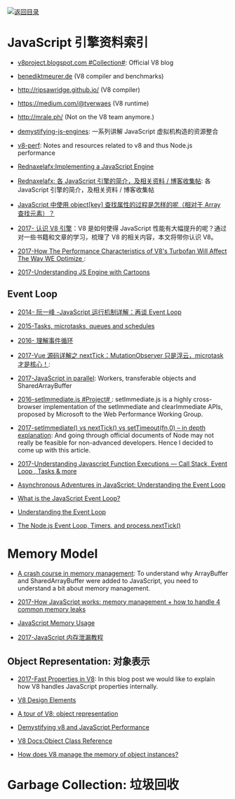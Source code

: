 [![返回目录](https://parg.co/UGo)](https://parg.co/b4z)

# JavaScript 引擎资料索引

* [v8project.blogspot.com #Collection#](http://v8project.blogspot.com/): Official V8 blog

* [benediktmeurer.de](https://t.co/CzlzNpYFzx) (V8 compiler and benchmarks)

* <http://ripsawridge.github.io/> (V8 compiler)

* <https://medium.com/@tverwaes> (V8 runtime)

* <http://mrale.ph/> (Not on the V8 team anymore.)

- [demystifying-js-engines](https://github.com/a0viedo/demystifying-js-engines): 一系列讲解 JavaScript 虚拟机构造的资源整合

- [v8-perf](https://github.com/thlorenz/v8-perf): Notes and resources related to v8 and thus Node.js performance

- [Rednaxelafx:Implementing a JavaScript Engine](http://www.slideshare.net/RednaxelaFX/implement-js-krystalmok20131110)

- [Rednaxelafx: 各 JavaScript 引擎的简介，及相关资料 / 博客收集帖](http://hllvm.group.iteye.com/group/topic/37596): 各 JavaScript 引擎的简介，及相关资料 / 博客收集帖

- [JavaScript 中使用 object[key] 查找属性的过程是怎样的呢（相对于 Array 查找元素）？](https://www.zhihu.com/question/30848981/answer/51997592)

- [2017- 认识 V8 引擎](https://zhuanlan.zhihu.com/p/27628685)：V8 是如何使得 JavaScript 性能有大幅提升的呢？通过对一些书籍和文章的学习，梳理了 V8 的相关内容，本文将带你认识 V8。

- [2017-How The Performance Characteristics of V8's Turbofan Will Affect The Way WE Optimize ](https://www.nearform.com/blog/node-js-is-getting-a-new-v8-with-turbofan/):

* [2017-Understanding JS Engine with Cartoons](https://parg.co/U3B)

## Event Loop

* [2014- 阮一峰 -JavaScript 运行机制详解：再谈 Event Loop](http://www.ruanyifeng.com/blog/2014/10/event-loop.html)

* [2015-Tasks, microtasks, queues and schedules](https://jakearchibald.com/2015/tasks-microtasks-queues-and-schedules/)

- [2016- 理解事件循环](https://github.com/ccforward/cc/issues/47)

* [2017-Vue 源码详解之 nextTick：MutationObserver 只是浮云，microtask 才是核心！](https://segmentfault.com/a/1190000008589736):

* [2017-JavaScript in parallel](http://50linesofco.de/post/2017-02-06-javascript-in-parallel-web-workers-transferables-and-sharedarraybuffer): Workers, transferable objects and SharedArrayBuffer

* [2016-setImmediate.js #Project# ](https://github.com/YuzuJS/setImmediate): setImmediate.js is a highly cross-browser implementation of the setImmediate and clearImmediate APIs, proposed by Microsoft to the Web Performance Working Group.

* [2017-setImmediate() vs nextTick() vs setTimeout(fn,0) – in depth explanation](http://voidcanvas.com/setimmediate-vs-nexttick-vs-settimeout/): And going through official documents of Node may not really be feasible for non-advanced developers. Hence I decided to come up with this article.

* [2017-Understanding Javascript Function Executions — Call Stack, Event Loop , Tasks & more ](https://medium.com/@gaurav.pandvia/understanding-javascript-function-executions-tasks-event-loop-call-stack-more-part-1-5683dea1f5ec?source=linkShare-fe48c4221a4c-1503534847)

- [Asynchronous Adventures in JavaScript: Understanding the Event Loop](https://medium.com/@BenDiuguid/asynchronous-adventures-in-javascript-understanding-the-event-loop-fc6f968d5f72#.6td5rwy71)

- [What is the JavaScript Event Loop?](http://altitudelabs.com/blog/what-is-the-javascript-event-loop/)

- [Understanding the Event Loop](http://stackoverflow.com/questions/21607692/understanding-the-event-loop)

- [The Node.js Event Loop, Timers, and process.nextTick()](https://nodejs.org/en/docs/guides/event-loop-timers-and-nexttick/)

# Memory Model

* [A crash course in memory management](https://parg.co/b9p): To understand why ArrayBuffer and SharedArrayBuffer were added to JavaScript, you need to understand a bit about memory management.

- [2017-How JavaScript works: memory management + how to handle 4 common memory leaks](https://parg.co/bnw)

* [JavaScript Memory Usage](https://roman01la.github.io/js-memory-usage/)

- [2017-JavaScript 内存泄漏教程](http://www.ruanyifeng.com/blog/2017/04/memory-leak.html)

## Object Representation: 对象表示

* [2017-Fast Properties in V8](https://parg.co/b70): In this blog post we would like to explain how V8 handles JavaScript properties internally.

- [V8 Design Elements](https://github.com/v8/v8/wiki/Design%20Elements)

- [A tour of V8: object representation](http://www.jayconrod.com/posts/52/a-tour-of-v8-object-representation)

- [Demystifying v8 and JavaScript Performance](http://thlorenz.com/talks/demystifying-v8/talk.pdf)

- [V8 Docs:Object Class Reference](https://v8docs.nodesource.com/node-7.2/db/d85/classv8_1_1_object.html)

- [How does V8 manage the memory of object instances?](http://stackoverflow.com/questions/7413168/how-does-v8-manage-the-memory-of-object-instances)

# Garbage Collection: 垃圾回收
